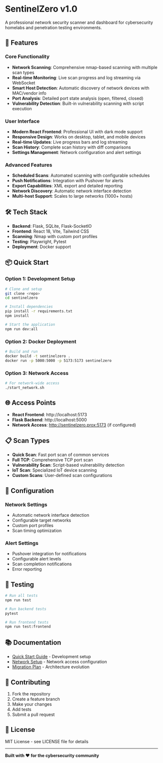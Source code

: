 # SentinelZero v1.0

A professional network security scanner and dashboard for cybersecurity homelabs and penetration testing environments.

## 🚀 Features

### **Core Functionality**
- **Network Scanning**: Comprehensive nmap-based scanning with multiple scan types
- **Real-time Monitoring**: Live scan progress and log streaming via WebSocket
- **Smart Host Detection**: Automatic discovery of network devices with MAC/vendor info
- **Port Analysis**: Detailed port state analysis (open, filtered, closed)
- **Vulnerability Detection**: Built-in vulnerability scanning with script execution

### **User Interface**
- **Modern React Frontend**: Professional UI with dark mode support
- **Responsive Design**: Works on desktop, tablet, and mobile devices
- **Real-time Updates**: Live progress bars and log streaming
- **Scan History**: Complete scan history with diff comparisons
- **Settings Management**: Network configuration and alert settings

### **Advanced Features**
- **Scheduled Scans**: Automated scanning with configurable schedules
- **Push Notifications**: Integration with Pushover for alerts
- **Export Capabilities**: XML export and detailed reporting
- **Network Discovery**: Automatic network interface detection
- **Multi-host Support**: Scales to large networks (1000+ hosts)

## 🛠 Tech Stack

- **Backend**: Flask, SQLite, Flask-SocketIO
- **Frontend**: React 18, Vite, Tailwind CSS
- **Scanning**: Nmap with custom port profiles
- **Testing**: Playwright, Pytest
- **Deployment**: Docker support

## 📦 Quick Start

### **Option 1: Development Setup**
```bash
# Clone and setup
git clone <repo>
cd sentinelzero

# Install dependencies
pip install -r requirements.txt
npm install

# Start the application
npm run dev:all
```

### **Option 2: Docker Deployment**
```bash
# Build and run
docker build -t sentinelzero .
docker run -p 5000:5000 -p 5173:5173 sentinelzero
```

### **Option 3: Network Access**
```bash
# For network-wide access
./start_network.sh
```

## 🌐 Access Points

- **React Frontend**: http://localhost:5173
- **Flask Backend**: http://localhost:5000
- **Network Access**: http://sentinelzero.prox:5173 (if configured)

## 📋 Scan Types

- **Quick Scan**: Fast port scan of common services
- **Full TCP**: Comprehensive TCP port scan
- **Vulnerability Scan**: Script-based vulnerability detection
- **IoT Scan**: Specialized IoT device scanning
- **Custom Scans**: User-defined scan configurations

## 🔧 Configuration

### **Network Settings**
- Automatic network interface detection
- Configurable target networks
- Custom port profiles
- Scan timing optimization

### **Alert Settings**
- Pushover integration for notifications
- Configurable alert levels
- Scan completion notifications
- Error reporting

## 🧪 Testing

```bash
# Run all tests
npm run test

# Run backend tests
pytest

# Run frontend tests
npm run test:frontend
```

## 📚 Documentation

- [Quick Start Guide](QUICK_START.md) - Development setup
- [Network Setup](NETWORK_SETUP.md) - Network access configuration
- [Migration Plan](MIGRATION_PLAN.md) - Architecture evolution

## 🤝 Contributing

1. Fork the repository
2. Create a feature branch
3. Make your changes
4. Add tests
5. Submit a pull request

## 📄 License

MIT License - see LICENSE file for details

---

**Built with ❤️ for the cybersecurity community** 